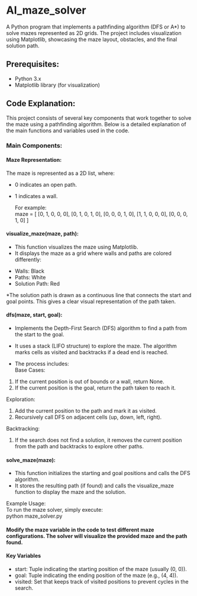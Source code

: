 # AI_maze_solver
A Python program that implements a pathfinding algorithm (DFS or A*) to solve mazes represented as 2D grids. The project includes visualization using Matplotlib, showcasing the maze layout, obstacles, and the final solution path.

## Prerequisites:
* Python 3.x
* Matplotlib library (for visualization)

## Code Explanation:
This project consists of several key components that work together to solve the maze using a pathfinding algorithm. Below is a detailed explanation of the main functions and variables used in the code.

### Main Components:

#### Maze Representation:
The maze is represented as a 2D list, where:
- 0 indicates an open path.
- 1 indicates a wall.

  For example:<br>
maze = [
    [0, 1, 0, 0, 0],
    [0, 1, 0, 1, 0],
    [0, 0, 0, 1, 0],
    [1, 1, 0, 0, 0],
    [0, 0, 0, 1, 0]
]


#### visualize_maze(maze, path):
* This function visualizes the maze using Matplotlib.
* It displays the maze as a grid where walls and paths are colored differently:
- Walls: Black
- Paths: White
- Solution Path: Red

*The solution path is drawn as a continuous line that connects the start and goal points. This gives a clear visual representation of the path taken.


#### dfs(maze, start, goal):

* Implements the Depth-First Search (DFS) algorithm to find a path from the start to the goal.
* It uses a stack (LIFO structure) to explore the maze. The algorithm marks cells as visited and backtracks if a dead end is reached.
  
* The process includes:<br>
Base Cases:
1. If the current position is out of bounds or a wall, return None.
2. If the current position is the goal, return the path taken to reach it.<br>
   
Exploration:
1. Add the current position to the path and mark it as visited.
2. Recursively call DFS on adjacent cells (up, down, left, right).<br>
   
Backtracking:
1. If the search does not find a solution, it removes the current position from the path and backtracks to explore other paths.
   
#### solve_maze(maze):
* This function initializes the starting and goal positions and calls the DFS algorithm.
* It stores the resulting path (if found) and calls the visualize_maze function to display the maze and the solution.<br>
  
Example Usage:<br>
To run the maze solver, simply execute:<br>
python maze_solver.py<br>

#### Modify the maze variable in the code to test different maze configurations. The solver will visualize the provided maze and the path found.

#### Key Variables
* start: Tuple indicating the starting position of the maze (usually (0, 0)).
* goal: Tuple indicating the ending position of the maze (e.g., (4, 4)).
* visited: Set that keeps track of visited positions to prevent cycles in the search.
